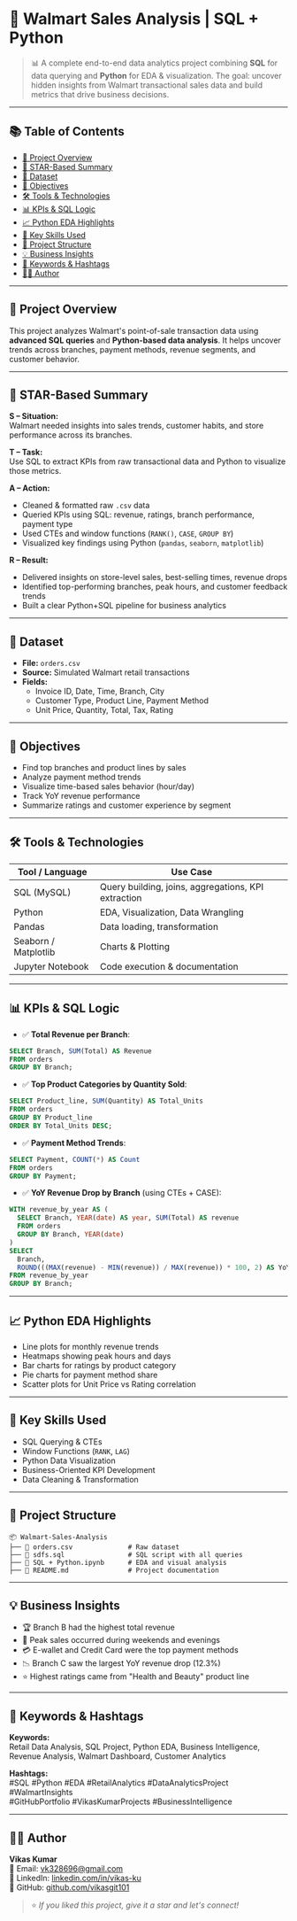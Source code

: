 # 🛒 Walmart Sales Analysis | SQL + Python

> 📊 A complete end-to-end data analytics project combining **SQL** for data querying and **Python** for EDA & visualization. The goal: uncover hidden insights from Walmart transactional sales data and build metrics that drive business decisions.

---

## 📚 Table of Contents

- [📌 Project Overview](#-project-overview)
- [🎯 STAR-Based Summary](#-star-based-summary)
- [📁 Dataset](#-dataset)
- [🎯 Objectives](#-objectives)
- [🛠️ Tools & Technologies](#-tools--technologies)
- [📊 KPIs & SQL Logic](#-kpis--sql-logic)
- [📈 Python EDA Highlights](#-python-eda-highlights)
- [🧠 Key Skills Used](#-key-skills-used)
- [📁 Project Structure](#-project-structure)
- [💡 Business Insights](#-business-insights)
- [📣 Keywords & Hashtags](#-keywords--hashtags)
- [🙋‍♂️ Author](#-author)

---

## 📌 Project Overview

This project analyzes Walmart's point-of-sale transaction data using **advanced SQL queries** and **Python-based data analysis**. It helps uncover trends across branches, payment methods, revenue segments, and customer behavior.

---

## 🎯 STAR-Based Summary

**S – Situation:**  
Walmart needed insights into sales trends, customer habits, and store performance across its branches.

**T – Task:**  
Use SQL to extract KPIs from raw transactional data and Python to visualize those metrics.

**A – Action:**  
- Cleaned & formatted raw `.csv` data  
- Queried KPIs using SQL: revenue, ratings, branch performance, payment type  
- Used CTEs and window functions (`RANK()`, `CASE`, `GROUP BY`)  
- Visualized key findings using Python (`pandas`, `seaborn`, `matplotlib`)

**R – Result:**  
- Delivered insights on store-level sales, best-selling times, revenue drops  
- Identified top-performing branches, peak hours, and customer feedback trends  
- Built a clear Python+SQL pipeline for business analytics

---

## 📁 Dataset

- **File:** `orders.csv`  
- **Source:** Simulated Walmart retail transactions  
- **Fields:**  
  - Invoice ID, Date, Time, Branch, City  
  - Customer Type, Product Line, Payment Method  
  - Unit Price, Quantity, Total, Tax, Rating

---

## 🎯 Objectives

- Find top branches and product lines by sales  
- Analyze payment method trends  
- Visualize time-based sales behavior (hour/day)  
- Track YoY revenue performance  
- Summarize ratings and customer experience by segment

---

## 🛠️ Tools & Technologies

| Tool / Language | Use Case |
|-----------------|----------|
| SQL (MySQL)     | Query building, joins, aggregations, KPI extraction |
| Python          | EDA, Visualization, Data Wrangling |
| Pandas          | Data loading, transformation |
| Seaborn / Matplotlib | Charts & Plotting |
| Jupyter Notebook | Code execution & documentation |

---

## 📊 KPIs & SQL Logic

- ✅ **Total Revenue per Branch**:
```sql
SELECT Branch, SUM(Total) AS Revenue
FROM orders
GROUP BY Branch;
```

- ✅ **Top Product Categories by Quantity Sold**:
```sql
SELECT Product_line, SUM(Quantity) AS Total_Units
FROM orders
GROUP BY Product_line
ORDER BY Total_Units DESC;
```

- ✅ **Payment Method Trends**:
```sql
SELECT Payment, COUNT(*) AS Count
FROM orders
GROUP BY Payment;
```

- ✅ **YoY Revenue Drop by Branch** (using CTEs + CASE):
```sql
WITH revenue_by_year AS (
  SELECT Branch, YEAR(date) AS year, SUM(Total) AS revenue
  FROM orders
  GROUP BY Branch, YEAR(date)
)
SELECT 
  Branch,
  ROUND(((MAX(revenue) - MIN(revenue)) / MAX(revenue)) * 100, 2) AS YoY_Drop_Percent
FROM revenue_by_year
GROUP BY Branch;
```

---

## 📈 Python EDA Highlights

- Line plots for monthly revenue trends  
- Heatmaps showing peak hours and days  
- Bar charts for ratings by product category  
- Pie charts for payment method share  
- Scatter plots for Unit Price vs Rating correlation

---

## 🧠 Key Skills Used

- SQL Querying & CTEs  
- Window Functions (`RANK`, `LAG`)  
- Python Data Visualization  
- Business-Oriented KPI Development  
- Data Cleaning & Transformation

---

## 📁 Project Structure

```
📦 Walmart-Sales-Analysis
├── 📄 orders.csv              # Raw dataset
├── 🐘 sdfs.sql                # SQL script with all queries
├── 🧪 SQL + Python.ipynb      # EDA and visual analysis
├── 📄 README.md               # Project documentation
```

---

## 💡 Business Insights

- 🏆 Branch B had the highest total revenue  
- 📅 Peak sales occurred during weekends and evenings  
- 💳 E-wallet and Credit Card were the top payment methods  
- 📉 Branch C saw the largest YoY revenue drop (12.3%)  
- ⭐ Highest ratings came from "Health and Beauty" product line

---

## 📣 Keywords & Hashtags

**Keywords:**  
Retail Data Analysis, SQL Project, Python EDA, Business Intelligence, Revenue Analysis, Walmart Dashboard, Customer Analytics

**Hashtags:**  
#SQL #Python #EDA #RetailAnalytics #DataAnalyticsProject #WalmartInsights  
#GitHubPortfolio #VikasKumarProjects #BusinessIntelligence

---

## 🙋‍♂️ Author

**Vikas Kumar**  
📧 Email: vk328696@gmail.com  
🔗 LinkedIn: [linkedin.com/in/vikas-ku](https://linkedin.com/in/vikas-ku)  
📂 GitHub: [github.com/vikasgit101](https://github.com/vikasgit101)

> ⭐ *If you liked this project, give it a star and let's connect!*
